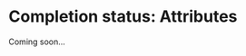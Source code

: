 # Completion status: Attributes

<title instance="laravel-lang-5.x">Attributes</title>

Coming soon...
